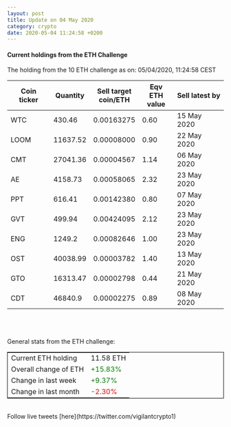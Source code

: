 ```yaml
---
layout: post
title: Update on 04 May 2020
category: crypto
date: 2020-05-04 11:24:58 +0200
---
```




#### Current holdings from the ETH Challenge

The holding from the 10 ETH challenge as on: 05/04/2020, 11:24:58 CEST

|Coin ticker|Quantity|Sell target<br>coin/ETH|Eqv ETH<br>value|Sell latest by|
|-----------|--------|-----------|-----------|--------------|
WTC|430.46|  0.00163275|0.60|15 May 2020|
LOOM|11637.52|  0.00008000|0.90|22 May 2020|
CMT|27041.36|  0.00004567|1.14|06 May 2020|
AE|4158.73|  0.00058065|2.32|23 May 2020|
PPT|616.41|  0.00142380|0.80|07 May 2020|
GVT|499.94|  0.00424095|2.12|23 May 2020|
ENG|1249.2|  0.00082646|1.00|23 May 2020|
OST|40038.99|  0.00003782|1.40|13 May 2020|
GTO|16313.47|  0.00002798|0.44|21 May 2020|
CDT|46840.9|  0.00002275|0.89|08 May 2020|

<br>
<br>
<br>
General stats from the ETH challenge:

<table style="border:1px solid black;margin-left:auto;margin-right:auto;">
	<tbody>
	<tr>
		<td>Current ETH holding</td>
		<td>     11.58 ETH</td>
	</tr>
	<tr>
		<td>Overall change of ETH</td>
		<td><font color="green">+15.83%</font></td>
	</tr>
	<tr>
		<td>Change in last week</td>
		<td><font color="green">+9.37%</font></td>
	</tr>
	<tr>
		<td>Change in last month</td>
		<td><font color="red">-2.30%</font></td>
	</tr>
	</tbody>
</table>

<br>
Follow live tweets [here](https://twitter.com/vigilantcrypto1)
<br>
<br>